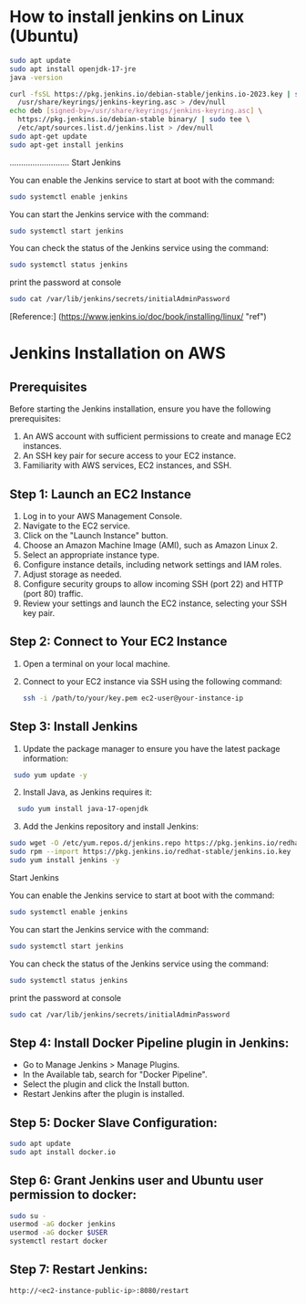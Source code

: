 # How to install jenkins on Linux (Ubuntu)

```bash
sudo apt update
sudo apt install openjdk-17-jre
java -version
```
```bash
curl -fsSL https://pkg.jenkins.io/debian-stable/jenkins.io-2023.key | sudo tee \
  /usr/share/keyrings/jenkins-keyring.asc > /dev/null
echo deb [signed-by=/usr/share/keyrings/jenkins-keyring.asc] \
  https://pkg.jenkins.io/debian-stable binary/ | sudo tee \
  /etc/apt/sources.list.d/jenkins.list > /dev/null
sudo apt-get update
sudo apt-get install jenkins
```
..........................
Start Jenkins

You can enable the Jenkins service to start at boot with the command:
```sh
sudo systemctl enable jenkins
```
You can start the Jenkins service with the command:
```sh
sudo systemctl start jenkins
```
You can check the status of the Jenkins service using the command:
```sh
sudo systemctl status jenkins
```
print the password at console
```sh
sudo cat /var/lib/jenkins/secrets/initialAdminPassword
```

[Reference:]
(https://www.jenkins.io/doc/book/installing/linux/ "ref")

# Jenkins Installation on AWS

## Prerequisites

Before starting the Jenkins installation, ensure you have the following prerequisites:

1. An AWS account with sufficient permissions to create and manage EC2 instances.
2. An SSH key pair for secure access to your EC2 instance.
3. Familiarity with AWS services, EC2 instances, and SSH.

## Step 1: Launch an EC2 Instance

1. Log in to your AWS Management Console.
2. Navigate to the EC2 service.
3. Click on the "Launch Instance" button.
4. Choose an Amazon Machine Image (AMI), such as Amazon Linux 2.
5. Select an appropriate instance type.
6. Configure instance details, including network settings and IAM roles.
7. Adjust storage as needed.
8. Configure security groups to allow incoming SSH (port 22) and HTTP (port 80) traffic.
9. Review your settings and launch the EC2 instance, selecting your SSH key pair.

## Step 2: Connect to Your EC2 Instance

1. Open a terminal on your local machine.
2. Connect to your EC2 instance via SSH using the following command:

   ```bash
   ssh -i /path/to/your/key.pem ec2-user@your-instance-ip

## Step 3: Install Jenkins

1. Update the package manager to ensure you have the latest package information:
 ```bash
  sudo yum update -y
```
2. Install Java, as Jenkins requires it:
```bash
  sudo yum install java-17-openjdk
```
3. Add the Jenkins repository and install Jenkins:
```bash
sudo wget -O /etc/yum.repos.d/jenkins.repo https://pkg.jenkins.io/redhat-stable/jenkins.repo
sudo rpm --import https://pkg.jenkins.io/redhat-stable/jenkins.io.key
sudo yum install jenkins -y
```

Start Jenkins

You can enable the Jenkins service to start at boot with the command:
```sh
sudo systemctl enable jenkins
```
You can start the Jenkins service with the command:
```sh
sudo systemctl start jenkins
```
You can check the status of the Jenkins service using the command:
```sh
sudo systemctl status jenkins
```
print the password at console
```sh
sudo cat /var/lib/jenkins/secrets/initialAdminPassword
```
## Step 4: Install Docker Pipeline plugin in Jenkins:
*  Go to Manage Jenkins > Manage Plugins.
* In the Available tab, search for "Docker Pipeline".
*  Select the plugin and click the Install button.
*  Restart Jenkins after the plugin is installed.

## Step 5: Docker Slave Configuration:
```sh
sudo apt update
sudo apt install docker.io
```
## Step 6: Grant Jenkins user and Ubuntu user permission to docker:
```sh
sudo su - 
usermod -aG docker jenkins
usermod -aG docker $USER
systemctl restart docker
```
## Step 7:  Restart Jenkins:
```sh
http://<ec2-instance-public-ip>:8080/restart
```
